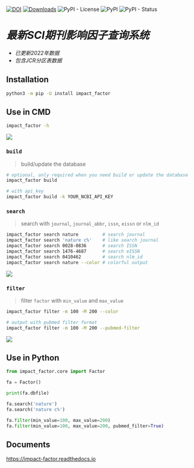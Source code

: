 [![DOI](https://zenodo.org/badge/DOI/10.5281/zenodo.4005636.svg)](https://doi.org/10.5281/zenodo.4005636)
[![Downloads](https://pepy.tech/badge/impact-factor)](https://pepy.tech/project/impact-factor)
![PyPI - License](https://img.shields.io/pypi/l/mi?style=plastic)
![PyPI](https://img.shields.io/pypi/v/impact_factor)
![PyPI - Status](https://img.shields.io/pypi/status/impact_factor)


# ***最新SCI期刊影响因子查询系统***
- *已更新2022年数据*
- *包含JCR分区表数据*

## Installation
```bash
python3 -m pip -U install impact_factor
```

## Use in CMD
```bash
impact_factor -h
```
![](https://suqingdong.github.io/impact_factor/src/help.png)

### `build`
> build/update the database

```bash
# optional, only required when you need build or update the database
impact_factor build

# with api_key
impact_factor build -k YOUR_NCBI_API_KEY
```

### `search`
> search with `journal`, `journal_abbr`, `issn`, `eissn` or `nlm_id`

```bash
impact_factor search nature         # search journal
impact_factor search 'nature c%'    # like search journal
impact_factor search 0028-0836      # search ISSN
impact_factor search 1476-4687      # search eISSN
impact_factor search 0410462        # search nlm_id
impact_factor search nature --color # colorful output
```

![](https://suqingdong.github.io/impact_factor/src/search.png)

### `filter`
> filter `factor` with `min_value` and `max_value`

```bash
impact_factor filter -m 100 -M 200 --color

# output with pubmed filter format
impact_factor filter -m 100 -M 200 --pubmed-filter
```

![](https://suqingdong.github.io/impact_factor/src/filter.png)

## Use in Python
```python
from impact_factor.core import Factor

fa = Factor()

print(fa.dbfile)

fa.search('nature')
fa.search('nature c%')

fa.filter(min_value=100, max_value=200)
fa.filter(min_value=100, max_value=200, pubmed_filter=True)
```

## Documents
https://impact-factor.readthedocs.io
